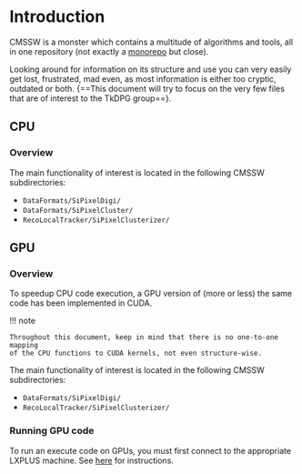 # Introduction

CMSSW is a monster which contains a multitude of algorithms and tools,
all in one repository (not exactly a
[monorepo](https://en.wikipedia.org/wiki/Monorepo) but close).

Looking around for information on its structure and use you can very easily
get lost, frustrated, mad even, as most information is either too cryptic,
outdated or both. {==This document will try to focus on the very few files that
are of interest to the TkDPG group==}.

## CPU

### Overview

The main functionality of interest is located in the following CMSSW
subdirectories:

- `DataFormats/SiPixelDigi/`
- `DataFormats/SiPixelCluster/`
- `RecoLocalTracker/SiPixelClusterizer/`

## GPU

### Overview

To speedup CPU code execution, a GPU version of (more or less) the same code
has been implemented in CUDA. 

!!! note 

	Throughout this document, keep in mind that there is no one-to-one mapping 
	of the CPU functions to CUDA kernels, not even structure-wise.
	
The main functionality of interest is located in the following CMSSW
subdirectories:

- `DataFormats/SiPixelDigi/`
- `RecoLocalTracker/SiPixelClusterizer/`	

### Running GPU code

To run an execute code on GPUs, you must first connect to the appropriate
LXPLUS machine. See [here](working-with-cmssw/index.md) for instructions.
